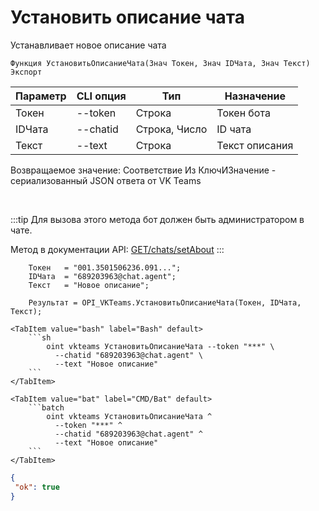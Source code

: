 ﻿---
sidebar_position: 13
---

# Установить описание чата
 Устанавливает новое описание чата



`Функция УстановитьОписаниеЧата(Знач Токен, Знач IDЧата, Знач Текст) Экспорт`

  | Параметр | CLI опция | Тип | Назначение |
  |-|-|-|-|
  | Токен | --token | Строка | Токен бота |
  | IDЧата | --chatid | Строка, Число | ID чата |
  | Текст | --text | Строка | Текст описания |

  
  Возвращаемое значение:   Соответствие Из КлючИЗначение - сериализованный JSON ответа от VK Teams

<br/>

:::tip
Для вызова этого метода бот должен быть администратором в чате.

 Метод в документации API: [GET ​​/chats/setAbout](https://teams.vk.com/botapi/#/chats/get_chats_setAbout)
:::
<br/>


```bsl title="Пример кода"
    Токен   = "001.3501506236.091...";
    IDЧата  = "689203963@chat.agent";
    Текст   = "Новое описание";

    Результат = OPI_VKTeams.УстановитьОписаниеЧата(Токен, IDЧата, Текст);
```
    

 <Tabs>
  
    <TabItem value="bash" label="Bash" default>
        ```sh
            oint vkteams УстановитьОписаниеЧата --token "***" \
              --chatid "689203963@chat.agent" \
              --text "Новое описание"
        ```
    </TabItem>
  
    <TabItem value="bat" label="CMD/Bat" default>
        ```batch
            oint vkteams УстановитьОписаниеЧата ^
              --token "***" ^
              --chatid "689203963@chat.agent" ^
              --text "Новое описание"
        ```
    </TabItem>
</Tabs>


```json title="Результат"
{
 "ok": true
}
```
